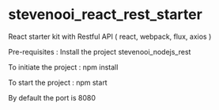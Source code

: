 # stevenooi_react_rest_starter
React starter kit with Restful API ( react, webpack, flux, axios )

Pre-requisites : 
Install the project stevenooi_nodejs_rest

To initiate the project : 
npm install

To start the project : 
npm start

By default the port is 8080
